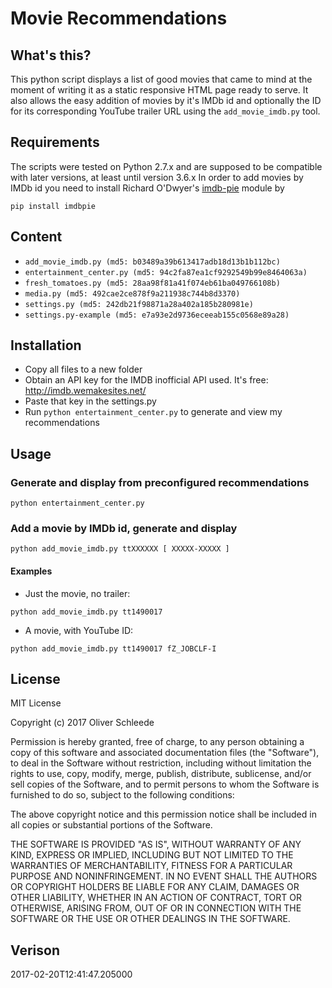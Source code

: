 # Movie Recommendations

## What's this?

This python script displays a list of good movies that came to mind at the
moment of writing it as a static responsive HTML page ready to serve. It also
allows the easy addition of movies by it's IMDb id and optionally the ID for
its corresponding YouTube trailer URL using the `add_movie_imdb.py` tool.

## Requirements

The scripts were tested on Python 2.7.x and are supposed to be compatible with later
versions, at least until version 3.6.x In order to add movies by IMDb id you need to install 
Richard O'Dwyer's [imdb-pie](https://github.com/richardasaurus/imdb-pie) module by

`pip install imdbpie`

## Content

* `add_movie_imdb.py (md5: b03489a39b613417adb18d13b1b112bc)`
* `entertainment_center.py (md5: 94c2fa87ea1cf9292549b99e8464063a)`
* `fresh_tomatoes.py (md5: 28aa98f81a41f074eb61ba049766108b)`
* `media.py (md5: 492cae2ce878f9a211938c744b8d3370)`
* `settings.py (md5: 242db21f98871a28a402a185b280981e)`
* `settings.py-example (md5: e7a93e2d9736eceeab155c0568e89a28)`

## Installation

* Copy all files to a new folder
* Obtain an API key for the IMDB inofficial API used. It's free: http://imdb.wemakesites.net/
* Paste that key in the settings.py
* Run `python entertainment_center.py` to generate and view my recommendations	

## Usage

### Generate and display from preconfigured recommendations

`python entertainment_center.py`

### Add a movie by IMDb id, generate and display

`python add_movie_imdb.py ttXXXXXX [ XXXXX-XXXXX ]`

#### Examples

* Just the movie, no trailer:

`python add_movie_imdb.py tt1490017`

* A movie, with YouTube ID:

`python add_movie_imdb.py tt1490017 fZ_JOBCLF-I`

## License

MIT License

Copyright (c) 2017 Oliver Schleede

Permission is hereby granted, free of charge, to any person obtaining a copy
of this software and associated documentation files (the "Software"), to deal
in the Software without restriction, including without limitation the rights
to use, copy, modify, merge, publish, distribute, sublicense, and/or sell
copies of the Software, and to permit persons to whom the Software is
furnished to do so, subject to the following conditions:

The above copyright notice and this permission notice shall be included in all
copies or substantial portions of the Software.

THE SOFTWARE IS PROVIDED "AS IS", WITHOUT WARRANTY OF ANY KIND, EXPRESS OR
IMPLIED, INCLUDING BUT NOT LIMITED TO THE WARRANTIES OF MERCHANTABILITY,
FITNESS FOR A PARTICULAR PURPOSE AND NONINFRINGEMENT. IN NO EVENT SHALL THE
AUTHORS OR COPYRIGHT HOLDERS BE LIABLE FOR ANY CLAIM, DAMAGES OR OTHER
LIABILITY, WHETHER IN AN ACTION OF CONTRACT, TORT OR OTHERWISE, ARISING FROM,
OUT OF OR IN CONNECTION WITH THE SOFTWARE OR THE USE OR OTHER DEALINGS IN THE
SOFTWARE.

## Verison

2017-02-20T12:41:47.205000
